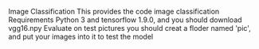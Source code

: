 Image Classification 
This provides the code image classification
Requirements
Python 3 and tensorflow 1.9.0, and you should download vgg16.npy
Evaluate on test pictures
you should creat a floder named 'pic', and put your images into it to test the model

